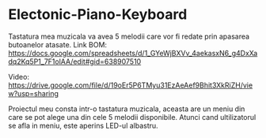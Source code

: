 # Electonic-Piano-Keyboard
Tastatura mea muzicala va avea 5 melodii care vor fi redate prin apasarea butoanelor atasate.
Link BOM: https://docs.google.com/spreadsheets/d/1_GYeWjBXVv_4aekasxN6_g4DxXadq2Kq5P1_7F1olAA/edit#gid=638907510

Video:  https://drive.google.com/file/d/19oEr5P6TMyu31EzAeAef9Bhit3XkRiZH/view?usp=sharing

Proiectul meu consta intr-o tastatura muzicala, aceasta are un meniu din care se pot alege una din cele 5 melodii disponibile. Atunci cand ultilizatorul se afla in meniu, este aperins LED-ul albastru.

